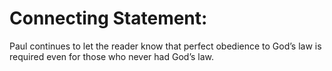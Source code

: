 # Connecting Statement:

Paul continues to let the reader know that perfect obedience to God’s law is required even for those who never had God’s law.